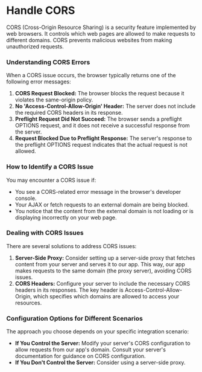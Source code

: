 # Handle CORS

CORS (Cross-Origin Resource Sharing) is a security feature implemented by web browsers. It controls which web pages are allowed to make requests to different domains. CORS prevents malicious websites from making unauthorized requests.

### Understanding CORS Errors <a href="#understanding-cors-errors" id="understanding-cors-errors"></a>

When a CORS issue occurs, the browser typically returns one of the following error messages:

1. **CORS Request Blocked:** The browser blocks the request because it violates the same-origin policy.
2. **No 'Access-Control-Allow-Origin' Header:** The server does not include the required CORS headers in its response.
3. **Preflight Request Did Not Succeed:** The browser sends a preflight OPTIONS request, and it does not receive a successful response from the server.
4. **Request Blocked Due to Preflight Response:** The server's response to the preflight OPTIONS request indicates that the actual request is not allowed.

### How to Identify a CORS Issue <a href="#how-to-identify-a-cors-issue" id="how-to-identify-a-cors-issue"></a>

You may encounter a CORS issue if:

* You see a CORS-related error message in the browser's developer console.
* Your AJAX or fetch requests to an external domain are being blocked.
* You notice that the content from the external domain is not loading or is displaying incorrectly on your web page.

### Dealing with CORS Issues <a href="#dealing-with-cors-issues" id="dealing-with-cors-issues"></a>

There are several solutions to address CORS issues:

1. **Server-Side Proxy:** Consider setting up a server-side proxy that fetches content from your server and serves it to our app. This way, our app makes requests to the same domain (the proxy server), avoiding CORS issues.
2. **CORS Headers:** Configure your server to include the necessary CORS headers in its responses. The key header is Access-Control-Allow-Origin, which specifies which domains are allowed to access your resources.

### Configuration Options for Different Scenarios <a href="#configuration-options-for-different-scenarios" id="configuration-options-for-different-scenarios"></a>

The approach you choose depends on your specific integration scenario:

* **If You Control the Server:** Modify your server's CORS configuration to allow requests from our app's domain. Consult your server's documentation for guidance on CORS configuration.
* **If You Don't Control the Server:** Consider using a server-side proxy.
